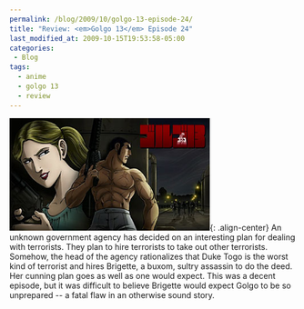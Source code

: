 ```yaml
---
permalink: /blog/2009/10/golgo-13-episode-24/
title: "Review: <em>Golgo 13</em> Episode 24"
last_modified_at: 2009-10-15T19:53:58-05:00
categories:
 - Blog
tags:
  - anime
  - golgo 13
  - review
---
```


![Episode 24](/assets/images/reviews/golgo_13-24.jpg){: .align-center}
An unknown government agency has decided on an interesting plan for dealing with terrorists. They plan to hire
terrorists to take out other terrorists. Somehow, the head of the agency rationalizes that Duke Togo is the worst kind
of terrorist and hires Brigette, a buxom, sultry assassin to do the deed. Her cunning plan goes as well as one would
expect. This was a decent episode, but it was difficult to believe Brigette would expect Golgo to be so unprepared -- a
fatal flaw in an otherwise sound story.
